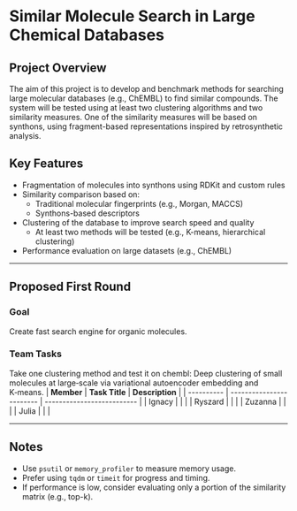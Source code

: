 # Similar Molecule Search in Large Chemical Databases

## Project Overview

The aim of this project is to develop and benchmark methods for searching large molecular databases (e.g., ChEMBL) to find similar compounds. The system will be tested using at least two clustering algorithms and two similarity measures. One of the similarity measures will be based on synthons, using fragment-based representations inspired by retrosynthetic analysis.

## Key Features

- Fragmentation of molecules into synthons using RDKit and custom rules
- Similarity comparison based on:
  - Traditional molecular fingerprints (e.g., Morgan, MACCS)
  - Synthons-based descriptors
- Clustering of the database to improve search speed and quality
  - At least two methods will be tested (e.g., K-means, hierarchical clustering)
- Performance evaluation on large datasets (e.g., ChEMBL)

---

## Proposed First Round

### Goal
Create fast search engine for organic molecules.

### Team Tasks
Take one clustering method and test it on chembl: Deep clustering of small molecules
at large‑scale via variational autoencoder
embedding and K‑means.
| **Member** | **Task Title**           | **Description**            | 
| ---------- | ------------------------ | -------------------------- | 
| Ignacy     |                          |                            | 
| Ryszard    |                          |                            |
| Zuzanna    |                          |                            | 
| Julia      |                          |                            |


---

## Notes

- Use `psutil` or `memory_profiler` to measure memory usage.
- Prefer using `tqdm` or `timeit` for progress and timing.
- If performance is low, consider evaluating only a portion of the similarity matrix (e.g., top-k).
